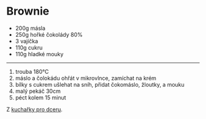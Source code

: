 # Brownie

* 200g másla
* 250g hořké čokolády 80%
* 3 vajíčka
* 110g cukru
* 110g hladké mouky

---

1. trouba 180°C
2. máslo a čolokádu ohřát v mikrovlnce, zamíchat na krém
3. bílky s cukrem ušlehat na sníh, přidat čokomáslo, žloutky, a mouku
4. malý pekáč 30cm
5. péct kolem 15 minut

Z [kuchařky pro dceru](https://www.kucharkaprodceru.cz/brownies-recept/).
